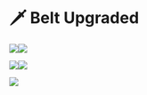 # 🗡 Belt Upgraded

![](../../.gitbook/assets/13.png)![](../../.gitbook/assets/36.png)

![](../../.gitbook/assets/58.png)![](../../.gitbook/assets/63.png)

![](../../.gitbook/assets/64.png)

